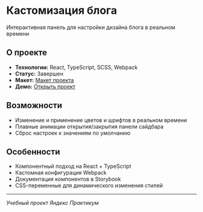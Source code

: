 # Кастомизация блога

Интерактивная панель для настройки дизайна блога в реальном времени

## О проекте

- **Технологии:** React, TypeScript, SCSS, Webpack
- **Статус:** Завершен
- **Макет:** [Макет проекта](https://www.figma.com/file/FEeiiGLOsE7ktXbPpBxYoD/Custom-dropdown?type=design&node-id=0%3A1&mode=design&t=eXRJnWC6Xsuw0qR4-1)
- **Демо:** [Открыть проект](https://blog-customizer-zv7b.vercel.app)

## Возможности
- Изменение и применение цветов и шрифтов в реальном времени
- Плавные анимации открытия/закрытия панели сайдбара
- Сброс настроек к значениям по умолчанию

## Особенности
- Компонентный подход на React + TypeScript
- Кастомная конфигурация Webpack
- Документация компонентов в Storybook
- CSS-переменные для динамического изменения стилей

---

*Учебный проект Яндекс Практикум*
